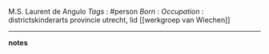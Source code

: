 M.S. Laurent de Angulo
*Tags* : #person 
*Born* :
*Occupation* : districtskinderarts provincie utrecht, lid [[werkgroep van Wiechen]]

---
**notes**